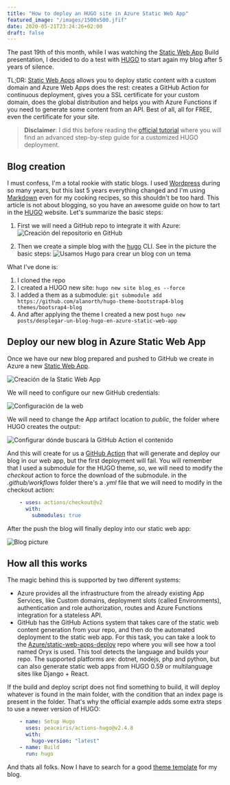 ```yaml
---
title: "How to deploy an HUGO site in Azure Static Web App"
featured_image: "/images/1500x500.jfif"
date: 2020-05-21T23:24:26+02:00
draft: false
---
```


The past 19th of this month, while I was watching the [Static Web App](https://mybuild.microsoft.com/sessions/898230c4-1350-4fc6-acba-6baf1a58d76a?source=sessions) Build presentation, I decided to do a test with [HUGO](https://gohugo.io) to start again my blog after 5 years of silence.

TL;DR: [Static Web Apps](https://docs.microsoft.com/azure/static-web-apps/) allows you to deploy static content with a custom domain and Azure Web Apps does the rest: creates a GitHub Action for continuous deployment, gives you a SSL certificate for your custom domain, does the global distribution and helps you with Azure Functions if you need to generate some content from an API. Best of all, all for FREE, even the certificate for your site.

<!--more-->

> **Disclaimer**: I did this before reading the [official tutorial](https://docs.microsoft.com/azure/static-web-apps/publish-hugo) where you will find an advanced step-by-step guide for a customized HUGO deployment.

## Blog creation

I must confess, I'm a total rookie with static blogs. I used [Wordpress](https://jmservera.wordpress.com) during so many years, but this last 5 years everything changed and I'm using [Markdown](https://daringfireball.net/projects/markdown/) even for my cooking recipes, so this shouldn't be too hard. This article is not about blogging, so you have an awesome guide on how to tart in the [HUGO](https://gohugo.io/getting-started/quick-start/) website. Let's summarize the basic steps:

1. First we will need a GitHub repo to integrate it with Azure:
  ![Creación del repositorio en GitHub][repo-create]

2. Then we create a simple blog with the [hugo](https://gohugo.io) CLI. See in the picture the basic steps:
  ![Usamos Hugo para crear un blog con un tema][hugo-create]

  What I've done is:

  1. I cloned the repo
  2. I created a HUGO new site:
    ```
    hugo new site blog_es --force
    ```
  3. I added a them as a submodule:
    ```
    git submodule add https://github.com/alanorth/hugo-theme-bootstrap4-blog themes/bootsrap4-blog
    ```
  4. And after applying the theme I created a new post
    ```
    hugo new posts/desplegar-un-blog-hugo-en-azure-static-web-app
    ```

## Deploy our new blog in Azure Static Web App

Once we have our new blog prepared and pushed to GitHub we create in Azure a new [Static Web App](https://azure.microsoft.com/services/app-service/static/).

![Creación de la Static Web App][webapp-create]

We will need to configure our new GitHub credentials:

![Configuración de la web][webapp-config]

We will need to change the App artifact location to *public*, the folder where HUGO creates the output:

![Configurar dónde buscará la GitHub Action el contenido][webapp-config-artifact]

And this will create for us a [GitHub Action](https://github.com/features/actions) that will generate and deploy our blog in our web app, but the first deployment will fail. You will remember that I used a submodule for the HUGO theme, so, we will need to modify the *checkout* action to force the download of the submodule. in the *.github/workflows* folder there's a *.yml* file that we will need to modify in the checkout action: 

``` yaml
    - uses: actions/checkout@v2
      with:
        submodules: true
```

After the push the blog will finally deploy into our static web app:

![Blog picture][blog-picture]

## How all this works

The magic behind this is supported by two different systems:

* Azure provides all the infrastructure from the already existing App Services, like Custom domains, deployment slots (called Environments), authentication and role authorization, routes and Azure Functions integration for a stateless API.
* GitHub has the GitHub Actions system that takes care of the static web content generation from your repo, and then do the automated deployment to the static web app. For this task, you can take a look to the [Azure/static-web-apps-deploy](https://github.com/Azure/static-web-apps-deploy) repo where you will see how a tool named Oryx is used. This tool detects the language and builds your repo. The supported platforms are: dotnet, nodejs, php and python, but can also generate static web apps from HUGO 0.59 or multilanguage sites like Django + React.

If the build and deploy script does not find something to build, it will deploy whatever is found in the main folder, with the condition that an index page is present in the folder. That's why the official example adds some extra steps to use a newer version of HUGO:

``` yaml
    - name: Setup Hugo
      uses: peaceiris/actions-hugo@v2.4.8
      with:
        hugo-version: "latest"
    - name: Build
      run: hugo
```

And thats all folks. Now I have to search for a good [theme template](https://themes.gohugo.io/) for my blog.

[repo-create]: /desplegar-un-blog-hugo/createrepo.png "Crea un repositorio en GitHub"
[hugo-create]: /desplegar-un-blog-hugo/createhugofirstpost.png "Crea el primer post con hugo"

[webapp-create]: /desplegar-un-blog-hugo/createstaticwebapp.png "Crea una web app estática"

[webapp-config]: /desplegar-un-blog-hugo/createstaticwebapp_2.png "Configurar repositorio de GitHub"

[webapp-config-artifact]: /desplegar-un-blog-hugo/createstaticwebapp_3.png "Configurar carpeta public como output de hugo"

[blog-picture]: /desplegar-un-blog-hugo/blogpicture_en.png "Blog picture"
